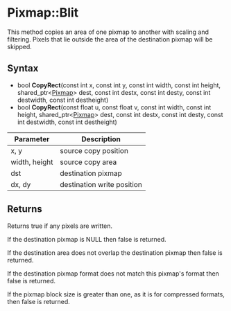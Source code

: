 # Pixmap::Blit

This method copies an area of one pixmap to another with scaling and filtering. Pixels that lie outside the area of the destination pixmap will be skipped.

## Syntax

- bool **CopyRect**(const int x, const int y, const int width, const int height, shared_ptr<[Pixmap](Pixmap.md)> dest, const int destx, const int desty, const int destwidth, const int destheight)
- bool **CopyRect**(const float u, const float v, const int width, const int height, shared_ptr<[Pixmap](Pixmap.md)> dest, const int destx, const int desty, const int destwidth, const int destheight)

| Parameter | Description |
|---|---|
| x, y | source copy position |
| width, height | source copy area |
| dst | destination pixmap |
| dx, dy | destination write position |
  
## Returns
  
Returns true if any pixels are written.
  
If the destination pixmap is NULL then false is returned.
  
If the destination area does not overlap the destination pixmap then false is returned.
  
If the destination pixmap format does not match this pixmap's format then false is returned.

If the pixmap block size is greater than one, as it is for compressed formats, then false is returned.
